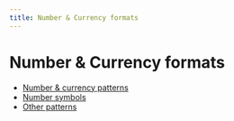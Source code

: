 ```yaml
---
title: Number & Currency formats
---
```


# Number & Currency formats

- [Number & currency patterns](https://cldr.unicode.org/translation/number-currency-formats/number-and-currency-patterns)
- [Number symbols](https://cldr.unicode.org/translation/number-currency-formats/number-symbols)
- [Other patterns](https://cldr.unicode.org/translation/number-currency-formats/other-patterns)

